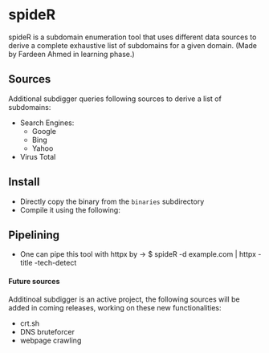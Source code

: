 # spideR
spideR is a subdomain enumeration tool that uses different data sources to derive a complete exhaustive list of subdomains for a given domain. (Made by Fardeen Ahmed in learning phase.)

## Sources
Additional subdigger queries following sources to derive a list of subdomains:

- Search Engines:
  - Google
  - Bing
  - Yahoo
- Virus Total

## Install

- Directly copy the binary from the `binaries` subdirectory
- Compile it using the following:

## Pipelining 

- One can pipe this tool with httpx by -> $ spideR -d example.com | httpx -title -tech-detect 


#### Future sources

Additinoal subdigger is an active project, the following sources will be added in coming releases, working on these new functionalities:
- crt.sh
- DNS bruteforcer
- webpage crawling
